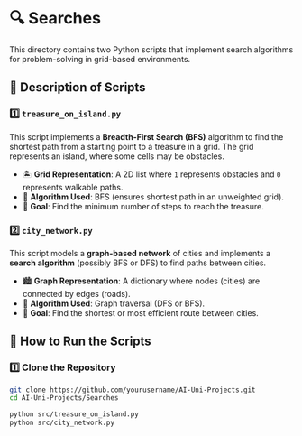 # 🔍 Searches  

This directory contains two Python scripts that implement search algorithms for problem-solving in grid-based environments.


## 📜 Description of Scripts  

### 1️⃣ `treasure_on_island.py`  
This script implements a **Breadth-First Search (BFS)** algorithm to find the shortest path from a starting point to a treasure in a grid. The grid represents an island, where some cells may be obstacles.  

- 🏝 **Grid Representation**: A 2D list where `1` represents obstacles and `0` represents walkable paths.  
- 🔄 **Algorithm Used**: BFS (ensures shortest path in an unweighted grid).  
- 🎯 **Goal**: Find the minimum number of steps to reach the treasure.  

### 2️⃣ `city_network.py`  
This script models a **graph-based network** of cities and implements a **search algorithm** (possibly BFS or DFS) to find paths between cities.  

- 🏙 **Graph Representation**: A dictionary where nodes (cities) are connected by edges (roads).  
- 🔄 **Algorithm Used**: Graph traversal (DFS or BFS).  
- 🎯 **Goal**: Find the shortest or most efficient route between cities.  

## 🚀 How to Run the Scripts  

### 1️⃣ Clone the Repository  

```bash
git clone https://github.com/yourusername/AI-Uni-Projects.git
cd AI-Uni-Projects/Searches

python src/treasure_on_island.py
python src/city_network.py
